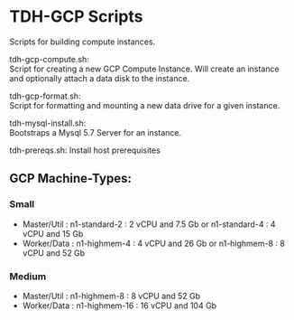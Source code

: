 TDH-GCP Scripts
===============

Scripts for building compute instances.

tdh-gcp-compute.sh:  
  Script for creating a new GCP Compute Instance. Will create an instance 
and optionally attach a data disk to the instance.

tdh-gcp-format.sh:  
  Script for formatting and mounting a new data drive for a given instance.

tdh-mysql-install.sh:  
  Bootstraps a Mysql 5.7 Server for an instance.

tdh-prereqs.sh:
  Install host prerequisites


## GCP Machine-Types:

### Small
- Master/Util   :  n1-standard-2  :  2 vCPU and 7.5 Gb 
   or              n1-standard-4  :  4 vCPU and 15 Gb
- Worker/Data   :  n1-highmem-4   :  4 vCPU and 26 Gb
   or              n1-highmem-8   :  8 vCPU and 52 Gb

### Medium
- Master/Util   :  n1-highmem-8   :  8 vCPU and 52 Gb
- Worker/Data   :  n1-highmem-16  :  16 vCPU and 104 Gb
